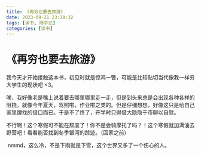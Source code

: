 ```yaml
---
title: 《再穷也要去旅游》
date: 2023-09-21 23:29:32
tags: [读书, 随手记]
categories: [读书]
---
```


# 《再穷也要去旅游》

​	我今天才开始接触这本书，初见时就是惊鸿一瞥，可能是比较贴切当代像我一样穷大学生的现状吧 <3。

​	唉，我好像老是嘴上说着要去哪里哪里走一走，但是到头来总是会出现各种各样的阻挠。就像今年夏天，驾照啦，作业啦之类的。但是仔细想想，好像这只是给自己家里蹲找的借口而已。于是不了终了，开学时只得借大隐隐于市聊以自慰。

​	不行啊！这个寒假可不能在颓废了！你不是会骑摩托了吗？！这个寒假就加满油去野营吧！看看能否找到冬季银河的踪迹。（回家之前）

​	nmmd，这么冷，不是下雨就是下雪，这个世界又多了一个伤心的人。

